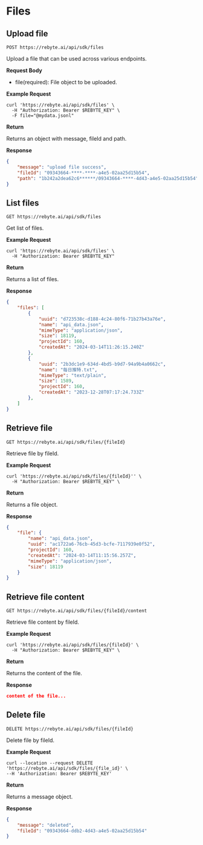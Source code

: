 # Files

## Upload file

`POST https://rebyte.ai/api/sdk/files`

Upload a file that can be used across various endpoints.

**Request Body**

* file(required): File object to be uploaded.

**Example Request**
```shell
curl 'https://rebyte.ai/api/sdk/files' \
  -H "Authorization: Bearer $REBYTE_KEY" \
  -F file="@mydata.jsonl"
```

**Return**

Returns an object with message, fileId and path.

**Response**
```json
{
    "message": "upload file success",
    "fileId": "09343664-****-****-a4e5-02aa25d15b54",
    "path": "1b242a2dea62c6******/09343664-****-4d43-a4e5-02aa25d15b54"
}
```

## List files 

`GET https://rebyte.ai/api/sdk/files`

Get list of files.

**Example Request**
```shell
curl 'https://rebyte.ai/api/sdk/files' \
  -H "Authorization: Bearer $REBYTE_KEY"
```

**Return**

Returns a list of files.

**Response**
```json
{
    "files": [
        {
            "uuid": "d723538c-d188-4c24-80f6-71b27b43a76e",
            "name": "api_data.json",
            "mimeType": "application/json",
            "size": 18119,
            "projectId": 160,
            "createdAt": "2024-03-14T11:26:15.240Z"
        },
        {
            "uuid": "2b3dc1e9-634d-4bd5-b9d7-94a9b4a0662c",
            "name": "每日推特.txt",
            "mimeType": "text/plain",
            "size": 1589,
            "projectId": 160,
            "createdAt": "2023-12-28T07:17:24.733Z"
        },
    ]
}
```

## Retrieve file

`GET https://rebyte.ai/api/sdk/files/{fileId}`

Retrieve file by fileId.

**Example Request**
```shell
curl 'https://rebyte.ai/api/sdk/files/{fileId}'' \
  -H "Authorization: Bearer $REBYTE_KEY" \
```

**Return**

Returns a file object.

**Response**
```json
{
    "file": {
        "name": "api_data.json",
        "uuid": "ac1722a6-76cb-45d3-bcfe-7117939e0f52",
        "projectId": 160,
        "createdAt": "2024-03-14T11:15:56.257Z",
        "mimeType": "application/json",
        "size": 18119
    }
}
```

## Retrieve file content

`GET https://rebyte.ai/api/sdk/files/{fileId}/content`

Retrieve file content by fileId.

**Example Request**
```shell
curl 'https://rebyte.ai/api/sdk/files/{fileId}' \
  -H "Authorization: Bearer $REBYTE_KEY" \
```

**Return**

Returns the content of the file.

**Response**
```json
content of the file...
```

## Delete file

`DELETE https://rebyte.ai/api/sdk/files/{fileId}`

Delete file by fileId.

**Example Request**
```shell
curl --location --request DELETE 'https://rebyte.ai/api/sdk/files/{file_id}' \
--H 'Authorization: Bearer $REBYTE_KEY'
```

**Return**

Returns a message object.

**Response**
```json
{
    "message": "deleted",
    "fileId": "09343664-ddb2-4d43-a4e5-02aa25d15b54"
}
```